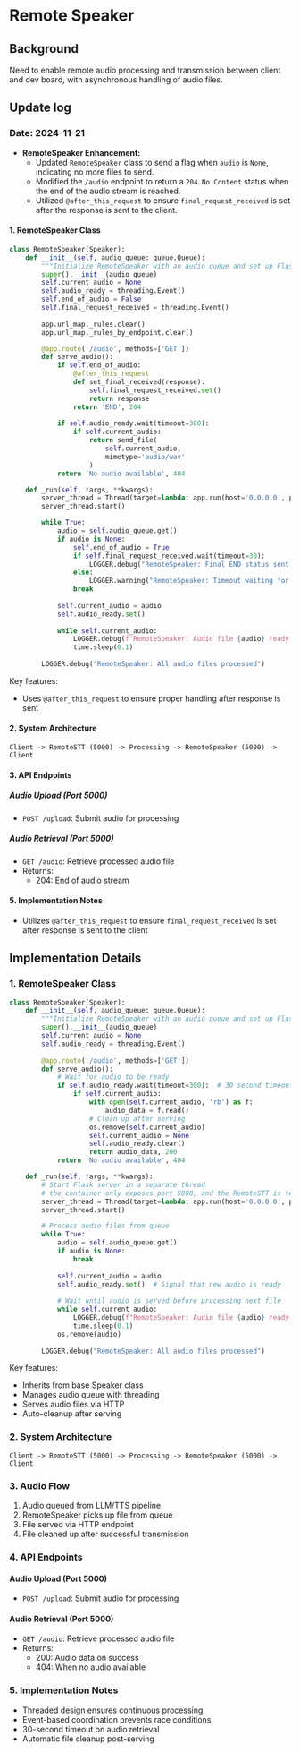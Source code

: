 # Remote Speaker

## Background
Need to enable remote audio processing and transmission between client and dev board, with asynchronous handling of audio files.
## Update log

### Date: 2024-11-21

- **RemoteSpeaker Enhancement:**
  - Updated `RemoteSpeaker` class to send a flag when `audio` is `None`, indicating no more files to send.
  - Modified the `/audio` endpoint to return a `204 No Content` status when the end of the audio stream is reached.
  - Utilized `@after_this_request` to ensure `final_request_received` is set after the response is sent to the client.

#### 1. RemoteSpeaker Class

```python
class RemoteSpeaker(Speaker):
    def __init__(self, audio_queue: queue.Queue):
        """Initialize RemoteSpeaker with an audio queue and set up Flask endpoints"""
        super().__init__(audio_queue)
        self.current_audio = None
        self.audio_ready = threading.Event()
        self.end_of_audio = False
        self.final_request_received = threading.Event()
        
        app.url_map._rules.clear()
        app.url_map._rules_by_endpoint.clear()

        @app.route('/audio', methods=['GET'])
        def serve_audio():
            if self.end_of_audio:
                @after_this_request
                def set_final_received(response):
                    self.final_request_received.set()
                    return response
                return 'END', 204
            
            if self.audio_ready.wait(timeout=300):
                if self.current_audio:
                    return send_file(
                        self.current_audio,
                        mimetype='audio/wav'
                    )
            return 'No audio available', 404

    def _run(self, *args, **kwargs):
        server_thread = Thread(target=lambda: app.run(host='0.0.0.0', port=5000, debug=True, use_reloader=False, threaded=True), daemon=True)
        server_thread.start()

        while True:
            audio = self.audio_queue.get()
            if audio is None:
                self.end_of_audio = True
                if self.final_request_received.wait(timeout=30):
                    LOGGER.debug("RemoteSpeaker: Final END status sent to client")
                else:
                    LOGGER.warning("RemoteSpeaker: Timeout waiting for final request")
                break
                
            self.current_audio = audio
            self.audio_ready.set()
            
            while self.current_audio:
                LOGGER.debug(f"RemoteSpeaker: Audio file {audio} ready for serving")
                time.sleep(0.1)
        
        LOGGER.debug("RemoteSpeaker: All audio files processed")
```
Key features:
- Uses `@after_this_request` to ensure proper handling after response is sent

#### 2. System Architecture
```
Client -> RemoteSTT (5000) -> Processing -> RemoteSpeaker (5000) -> Client
```

#### 3. API Endpoints

##### Audio Upload (Port 5000)
- `POST /upload`: Submit audio for processing

##### Audio Retrieval (Port 5000) 
- `GET /audio`: Retrieve processed audio file
- Returns:
  - 204: End of audio stream

#### 5. Implementation Notes
- Utilizes `@after_this_request` to ensure `final_request_received` is set after response is sent to the client

## Implementation Details

### 1. RemoteSpeaker Class
```python
class RemoteSpeaker(Speaker):
    def __init__(self, audio_queue: queue.Queue):
        """Initialize RemoteSpeaker with an audio queue and set up Flask endpoints"""
        super().__init__(audio_queue)
        self.current_audio = None
        self.audio_ready = threading.Event()
        
        @app.route('/audio', methods=['GET'])
        def serve_audio():
            # Wait for audio to be ready
            if self.audio_ready.wait(timeout=300):  # 30 second timeout
                if self.current_audio:
                    with open(self.current_audio, 'rb') as f:
                        audio_data = f.read()
                    # Clean up after serving
                    os.remove(self.current_audio)
                    self.current_audio = None
                    self.audio_ready.clear()
                    return audio_data, 200
            return 'No audio available', 404

    def _run(self, *args, **kwargs):
        # Start Flask server in a separate thread
        # the container only exposes port 5000, and the RemoteSTT is terminated after before this thread is started, so we can reuse the port.
        server_thread = Thread(target=lambda: app.run(host='0.0.0.0', port=5000, debug=True, use_reloader=False), daemon=True)
        server_thread.start()

        # Process audio files from queue
        while True:
            audio = self.audio_queue.get()
            if audio is None:
                break
                
            self.current_audio = audio
            self.audio_ready.set()  # Signal that new audio is ready
            
            # Wait until audio is served before processing next file
            while self.current_audio:
                LOGGER.debug(f"RemoteSpeaker: Audio file {audio} ready for serving")
                time.sleep(0.1)
            os.remove(audio)
        
        LOGGER.debug("RemoteSpeaker: All audio files processed")
```

Key features:
- Inherits from base Speaker class
- Manages audio queue with threading
- Serves audio files via HTTP
- Auto-cleanup after serving

### 2. System Architecture
```
Client -> RemoteSTT (5000) -> Processing -> RemoteSpeaker (5000) -> Client
```

### 3. Audio Flow
1. Audio queued from LLM/TTS pipeline
2. RemoteSpeaker picks up file from queue
3. File served via HTTP endpoint
4. File cleaned up after successful transmission

### 4. API Endpoints

#### Audio Upload (Port 5000)
- `POST /upload`: Submit audio for processing

#### Audio Retrieval (Port 5000) 
- `GET /audio`: Retrieve processed audio file
- Returns:
  - 200: Audio data on success
  - 404: When no audio available

### 5. Implementation Notes
- Threaded design ensures continuous processing
- Event-based coordination prevents race conditions
- 30-second timeout on audio retrieval
- Automatic file cleanup post-serving